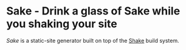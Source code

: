 # Sake - Drink a glass of Sake while you shaking your site
*Sake* is a static-site generator built on top of the [Shake](http://shakebuild.com) build system.
